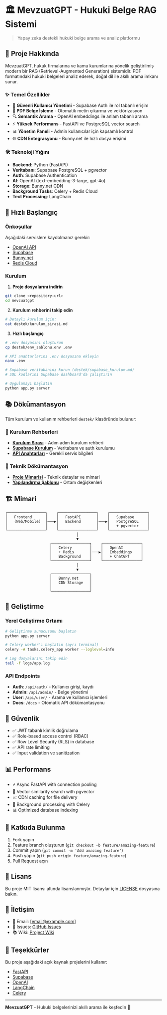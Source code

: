 # 🏛️ MevzuatGPT - Hukuki Belge RAG Sistemi

> Yapay zeka destekli hukuki belge arama ve analiz platformu

## 🎯 Proje Hakkında

MevzuatGPT, hukuk firmalarına ve kamu kurumlarına yönelik geliştirilmiş modern bir RAG (Retrieval-Augmented Generation) sistemidir. PDF formatındaki hukuki belgeleri analiz ederek, doğal dil ile akıllı arama imkanı sunar.

### ✨ Temel Özellikler

- 🔐 **Güvenli Kullanıcı Yönetimi** - Supabase Auth ile rol tabanlı erişim
- 📄 **PDF Belge İşleme** - Otomatik metin çıkarma ve vektörizasyon
- 🔍 **Semantik Arama** - OpenAI embeddings ile anlam tabanlı arama
- ⚡ **Yüksek Performans** - FastAPI ve PostgreSQL vector search
- 📊 **Yönetim Paneli** - Admin kullanıcılar için kapsamlı kontrol
- 🌐 **CDN Entegrasyonu** - Bunny.net ile hızlı dosya erişimi

### 🛠️ Teknoloji Yığını

- **Backend**: Python (FastAPI)
- **Veritabanı**: Supabase PostgreSQL + pgvector
- **Auth**: Supabase Authentication
- **AI**: OpenAI (text-embedding-3-large, gpt-4o)
- **Storage**: Bunny.net CDN
- **Background Tasks**: Celery + Redis Cloud
- **Text Processing**: LangChain

## 🚀 Hızlı Başlangıç

### Önkoşullar

Aşağıdaki servislere kaydolmanız gerekir:
- [OpenAI API](https://platform.openai.com/)
- [Supabase](https://app.supabase.com/)
- [Bunny.net](https://panel.bunny.net/)
- [Redis Cloud](https://app.redislabs.com/)

### Kurulum

1. **Proje dosyalarını indirin**
```bash
git clone <repository-url>
cd mevzuatgpt
```

2. **Kurulum rehberini takip edin**
```bash
# Detaylı kurulum için:
cat destek/kurulum_sirasi.md
```

3. **Hızlı başlangıç**
```bash
# .env dosyasını oluşturun
cp destek/env_sablonu.env .env

# API anahtarlarını .env dosyasına ekleyin
nano .env

# Supabase veritabanını kurun (destek/supabase_kurulum.md)
# SQL kodlarını Supabase dashboard'da çalıştırın

# Uygulamayı başlatın
python app.py server
```

## 📚 Dökümantasyon

Tüm kurulum ve kullanım rehberleri `destek/` klasöründe bulunur:

### 🔧 Kurulum Rehberleri
- **[Kurulum Sırası](destek/kurulum_sirasi.md)** - Adım adım kurulum rehberi
- **[Supabase Kurulum](destek/supabase_kurulum.md)** - Veritabanı ve auth kurulumu
- **[API Anahtarları](destek/api_anahtarlari_rehberi.md)** - Gerekli servis bilgileri

### 📖 Teknik Dökümantasyon
- **[Proje Mimarisi](destek/replit_rehberi.md)** - Teknik detaylar ve mimari
- **[Yapılandırma Şablonu](destek/env_sablonu.env)** - Ortam değişkenleri

## 🏗️ Mimari

```
┌─────────────────┐    ┌─────────────────┐    ┌─────────────────┐
│   Frontend      │    │   FastAPI       │    │   Supabase      │
│   (Web/Mobile)  │───▶│   Backend       │───▶│   PostgreSQL    │
│                 │    │                 │    │   + pgvector    │
└─────────────────┘    └─────────────────┘    └─────────────────┘
                                │
                                ▼
                    ┌─────────────────┐    ┌─────────────────┐
                    │   Celery        │    │   OpenAI        │
                    │   + Redis       │───▶│   Embeddings    │
                    │   Background    │    │   + ChatGPT     │
                    └─────────────────┘    └─────────────────┘
                                │
                                ▼
                    ┌─────────────────┐
                    │   Bunny.net     │
                    │   CDN Storage   │
                    │                 │
                    └─────────────────┘
```

## 🔧 Geliştirme

### Yerel Geliştirme Ortamı

```bash
# Geliştirme sunucusunu başlatın
python app.py server

# Celery worker'ı başlatın (ayrı terminal)
celery -A tasks.celery_app worker --loglevel=info

# Log dosyalarını takip edin
tail -f logs/app.log
```

### API Endpoints

- **Auth**: `/api/auth/` - Kullanıcı girişi, kaydı
- **Admin**: `/api/admin/` - Belge yönetimi
- **User**: `/api/user/` - Arama ve kullanıcı işlemleri
- **Docs**: `/docs` - Otomatik API dökümantasyonu

## 🔐 Güvenlik

- ✅ JWT tabanlı kimlik doğrulama
- ✅ Role-based access control (RBAC)
- ✅ Row Level Security (RLS) in database
- ✅ API rate limiting
- ✅ Input validation ve sanitization

## 📊 Performans

- ⚡ Async FastAPI with connection pooling
- 🚀 Vector similarity search with pgvector
- 📈 CDN caching for file delivery
- 🔄 Background processing with Celery
- 📊 Optimized database indexing

## 🤝 Katkıda Bulunma

1. Fork yapın
2. Feature branch oluşturun (`git checkout -b feature/amazing-feature`)
3. Commit yapın (`git commit -m 'Add amazing feature'`)
4. Push yapın (`git push origin feature/amazing-feature`)
5. Pull Request açın

## 📄 Lisans

Bu proje MIT lisansı altında lisanslanmıştır. Detaylar için [LICENSE](LICENSE) dosyasına bakın.

## 💬 İletişim

- 📧 Email: [email@example.com]
- 🐛 Issues: [GitHub Issues](link-to-issues)
- 📚 Wiki: [Project Wiki](link-to-wiki)

## 🙏 Teşekkürler

Bu proje aşağıdaki açık kaynak projelerini kullanır:
- [FastAPI](https://fastapi.tiangolo.com/)
- [Supabase](https://supabase.com/)
- [OpenAI](https://openai.com/)
- [LangChain](https://langchain.com/)
- [Celery](https://celery.dev/)

---

**MevzuatGPT** - Hukuki belgelerinizi akıllı arama ile keşfedin 🚀